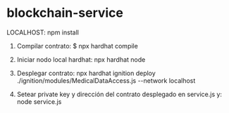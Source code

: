 # blockchain-service
LOCALHOST:
npm install

1. Compilar contrato:
$ npx hardhat compile

2. Iniciar nodo local hardhat:
npx hardhat node

3. Desplegar contrato:
npx hardhat ignition deploy ./ignition/modules/MedicalDataAccess.js --network localhost
4. Setear private key y dirección del contrato desplegado en service.js y:
node service.js
